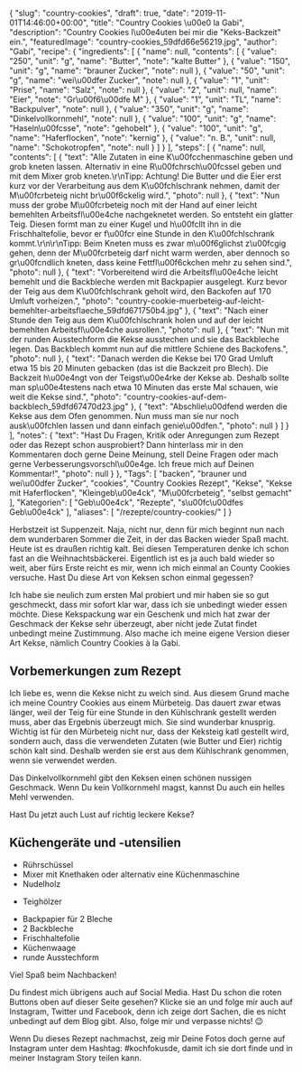 {
    "slug": "country-cookies",
    "draft": true,
    "date": "2019-11-01T14:46:00+00:00",
    "title": "Country Cookies \u00e0 la Gabi",
    "description": "Country Cookies l\u00e4uten bei mir die \"Keks-Backzeit\" ein.",
    "featuredImage": "country-cookies_59dfd66e56219.jpg",
    "author": "Gabi",
    "recipe": {
        "ingredients": [
            {
                "name": null,
                "contents": [
                    {
                        "value": "250",
                        "unit": "g",
                        "name": "Butter",
                        "note": "kalte Butter"
                    },
                    {
                        "value": "150",
                        "unit": "g",
                        "name": "brauner Zucker",
                        "note": null
                    },
                    {
                        "value": "50",
                        "unit": "g",
                        "name": "wei\u00dfer Zucker",
                        "note": null
                    },
                    {
                        "value": "1",
                        "unit": "Prise",
                        "name": "Salz",
                        "note": null
                    },
                    {
                        "value": "2",
                        "unit": null,
                        "name": "Eier",
                        "note": "Gr\u00f6\u00dfe M"
                    },
                    {
                        "value": "1",
                        "unit": "TL",
                        "name": "Backpulver",
                        "note": null
                    },
                    {
                        "value": "350",
                        "unit": "g",
                        "name": "Dinkelvollkornmehl",
                        "note": null
                    },
                    {
                        "value": "100",
                        "unit": "g",
                        "name": "Haseln\u00fcsse",
                        "note": "gehobelt"
                    },
                    {
                        "value": "100",
                        "unit": "g",
                        "name": "Haferflocken",
                        "note": "kernig"
                    },
                    {
                        "value": "n. B.",
                        "unit": null,
                        "name": "Schokotropfen",
                        "note": null
                    }
                ]
            }
        ],
        "steps": [
            {
                "name": null,
                "contents": [
                    {
                        "text": "Alle Zutaten in eine K\u00fcchenmaschine geben und grob kneten lassen. Alternativ in eine R\u00fchrsch\u00fcssel geben und mit dem Mixer grob kneten.\r\nTipp: Achtung! Die Butter und die Eier erst kurz vor der Verarbeitung aus dem K\u00fchlschrank nehmen, damit der M\u00fcrbeteig nicht br\u00f6ckelig wird.",
                        "photo": null
                    },
                    {
                        "text": "Nun muss der grobe M\u00fcrbeteig noch mit der Hand auf einer leicht bemehlten Arbeitsfl\u00e4che nachgeknetet werden. So entsteht ein glatter Teig. Diesen formt man zu einer Kugel und h\u00fcllt ihn in die Frischhaltefolie, bevor er f\u00fcr eine Stunde in den K\u00fchlschrank kommt.\r\n\r\nTipp: Beim Kneten muss es zwar m\u00f6glichst z\u00fcgig gehen, denn der M\u00fcrbeteig darf nicht warm werden, aber dennoch so gr\u00fcndlich kneten, dass keine Fettfl\u00f6ckchen mehr zu sehen sind.",
                        "photo": null
                    },
                    {
                        "text": "Vorbereitend wird die Arbeitsfl\u00e4che leicht bemehlt und die Backbleche werden mit Backpapier ausgelegt. Kurz bevor der Teig aus dem K\u00fchlschrank geholt wird, den Backofen auf 170 Umluft vorheizen.",
                        "photo": "country-cookie-muerbeteig-auf-leicht-bemehlter-arbeitsflaeche_59dfd671750b4.jpg"
                    },
                    {
                        "text": "Nach einer Stunde den Teig aus dem K\u00fchlschrank holen und auf der leicht bemehlten Arbeitsfl\u00e4che ausrollen.",
                        "photo": null
                    },
                    {
                        "text": "Nun mit der runden Ausstechform die Kekse ausstechen und sie das Backbleche legen. Das Backblech kommt nun auf die mittlere Schiene des Backofens.",
                        "photo": null
                    },
                    {
                        "text": "Danach werden die Kekse bei 170 Grad Umluft etwa 15 bis 20 Minuten gebacken (das ist die Backzeit pro Blech). Die Backzeit h\u00e4ngt  von der Teigst\u00e4rke der Kekse ab. Deshalb sollte man sp\u00e4testens nach etwa 10 Minuten das erste Mal schauen, wie weit die Kekse sind.",
                        "photo": "country-cookies-auf-dem-backblech_59dfd67470d23.jpg"
                    },
                    {
                        "text": "Abschlie\u00dfend werden die Kekse aus dem Ofen genommen. Nun muss man sie nur noch ausk\u00fchlen lassen und dann einfach genie\u00dfen.",
                        "photo": null
                    }
                ]
            }
        ],
        "notes": {
            "text": "Hast Du Fragen, Kritik oder Anregungen zum Rezept oder das Rezept schon ausprobiert? Dann hinterlass mir in den Kommentaren doch gerne Deine Meinung, stell Deine Fragen oder mach gerne Verbesserungsvorschl\u00e4ge. Ich freue mich auf Deinen Kommentar!",
            "photo": null
        }
    },
    "Tags": [
        "backen",
        "brauner und wei\u00dfer Zucker",
        "cookies",
        "Country Cookies Rezept",
        "Kekse",
        "Kekse mit Haferflocken",
        "Kleingeb\u00e4ck",
        "M\u00fcrbeteig",
        "selbst gemacht"
    ],
    "Kategorien": [
        "Geb\u00e4ck",
        "Rezepte",
        "s\u00fc\u00dfes Geb\u00e4ck"
    ],
    "aliases": [
        "\/rezepte\/country-cookies\/"
    ]
}

Herbstzeit ist Suppenzeit. Naja, nicht nur, denn für mich beginnt nun nach dem wunderbaren Sommer die Zeit, in der das Backen wieder Spaß macht. Heute ist es draußen richtig kalt. Bei diesen Temperaturen denke ich schon fast an die Weihnachtsbäckerei. Eigentlich ist es ja auch bald wieder so weit, aber fürs Erste reicht es mir, wenn ich mich einmal an County Cookies versuche. Hast Du diese Art von Keksen schon einmal gegessen?

Ich habe sie neulich zum ersten Mal probiert und mir haben sie so gut geschmeckt, dass mir sofort klar war, dass ich sie unbedingt wieder essen möchte. Diese Kekspackung war ein Geschenk und mich hat zwar der Geschmack der Kekse sehr überzeugt, aber nicht jede Zutat findet unbedingt meine Zustimmung. Also mache ich meine eigene Version dieser Art Kekse, nämlich Country Cookies à la Gabi.

## Vorbemerkungen zum Rezept

Ich liebe es, wenn die Kekse nicht zu weich sind. Aus diesem Grund mache ich meine Country Cookies aus einem Mürbeteig. Das dauert zwar etwas länger, weil der Teig für eine Stunde in den Kühlschrank gestellt werden muss, aber das Ergebnis überzeugt mich. Sie sind wunderbar knusprig.
Wichtig ist für den Mürbeteig nicht nur, dass der Keksteig katl gestellt wird, sondern auch, dass die verwendeten Zutaten (wie Butter und Eier) richtig schön kalt sind. Deshalb werden sie erst aus dem Kühlschrank genommen, wenn sie verwendet werden.

Das Dinkelvollkornmehl gibt den Keksen einen schönen nussigen Geschmack. Wenn Du kein Vollkornmehl magst, kannst Du auch ein helles Mehl verwenden.

Hast Du jetzt auch Lust auf richtig leckere Kekse?

## Küchengeräte und -utensilien

 * Rührschüssel
 * Mixer mit Knethaken oder alternativ eine Küchenmaschine
 * Nudelholz
 - Teighölzer
 * Backpapier für 2 Bleche
 * 2 Backbleche
 * Frischhaltefolie
 * Küchenwaage 
 * runde Ausstechform

 Viel Spaß beim Nachbacken!

 Du findest mich übrigens auch auf Social Media. Hast Du schon die roten Buttons oben auf dieser Seite gesehen? Klicke sie an und folge mir auch auf Instagram, Twitter und Facebook, denn ich zeige dort Sachen, die es nicht unbedingt auf dem Blog gibt. Also, folge mir und verpasse nichts! 😉

Wenn Du dieses Rezept nachmachst, zeig mir Deine Fotos doch gerne auf Instagram unter dem Hashtag: #kochfokusde, damit ich sie dort finde und in meiner Instagram Story teilen kann.